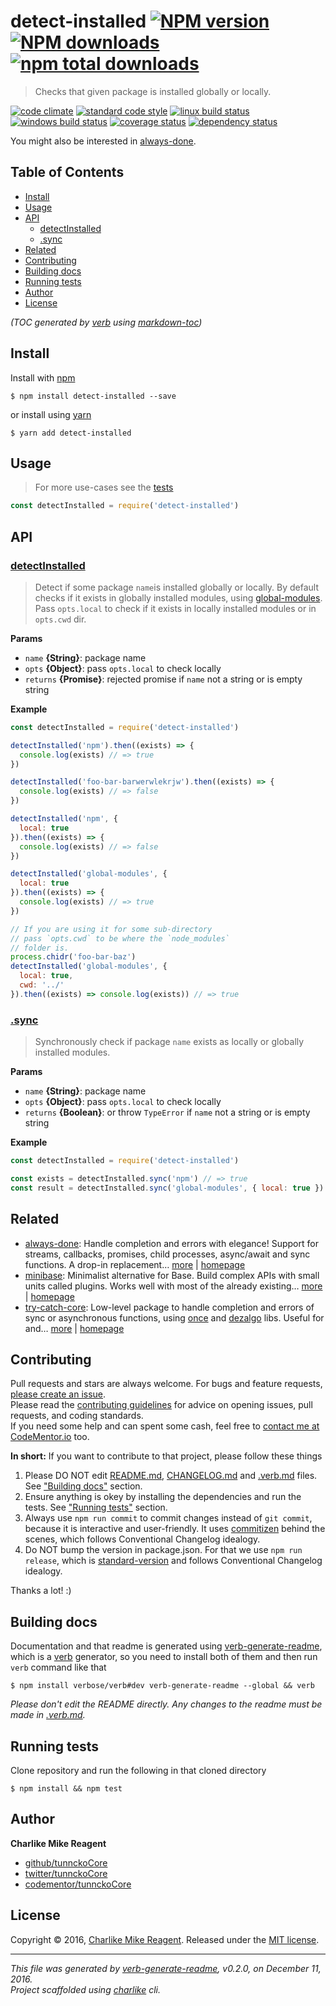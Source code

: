 # detect-installed [![NPM version](https://img.shields.io/npm/v/detect-installed.svg?style=flat)](https://www.npmjs.com/package/detect-installed) [![NPM downloads](https://img.shields.io/npm/dm/detect-installed.svg?style=flat)](https://npmjs.org/package/detect-installed) [![npm total downloads][downloads-img]][downloads-url]

> Checks that given package is installed globally or locally.

[![code climate][codeclimate-img]][codeclimate-url] 
[![standard code style][standard-img]][standard-url] 
[![linux build status][travis-img]][travis-url] 
[![windows build status][appveyor-img]][appveyor-url] 
[![coverage status][coveralls-img]][coveralls-url] 
[![dependency status][david-img]][david-url]

You might also be interested in [always-done](https://github.com/hybridables/always-done#readme).

## Table of Contents
- [Install](#install)
- [Usage](#usage)
- [API](#api)
  * [detectInstalled](#detectinstalled)
  * [.sync](#sync)
- [Related](#related)
- [Contributing](#contributing)
- [Building docs](#building-docs)
- [Running tests](#running-tests)
- [Author](#author)
- [License](#license)

_(TOC generated by [verb](https://github.com/verbose/verb) using [markdown-toc](https://github.com/jonschlinkert/markdown-toc))_

## Install
Install with [npm](https://www.npmjs.com/)

```
$ npm install detect-installed --save
```

or install using [yarn](https://yarnpkg.com)

```
$ yarn add detect-installed
```

## Usage
> For more use-cases see the [tests](test.js)

```js
const detectInstalled = require('detect-installed')
```

## API

### [detectInstalled](index.js#L62)
> Detect if some package `name`is installed globally or locally. By default checks if it exists in globally installed modules, using [global-modules][]. Pass `opts.local` to check if it exists in locally installed modules or in `opts.cwd` dir.

**Params**

* `name` **{String}**: package name    
* `opts` **{Object}**: pass `opts.local` to check locally    
* `returns` **{Promise}**: rejected promise if `name` not a string or is empty string  

**Example**

```js
const detectInstalled = require('detect-installed')

detectInstalled('npm').then((exists) => {
  console.log(exists) // => true
})

detectInstalled('foo-bar-barwerwlekrjw').then((exists) => {
  console.log(exists) // => false
})

detectInstalled('npm', {
  local: true
}).then((exists) => {
  console.log(exists) // => false
})

detectInstalled('global-modules', {
  local: true
}).then((exists) => {
  console.log(exists) // => true
})

// If you are using it for some sub-directory
// pass `opts.cwd` to be where the `node_modules`
// folder is.
process.chidr('foo-bar-baz')
detectInstalled('global-modules', {
  local: true,
  cwd: '../'
}).then((exists) => console.log(exists)) // => true
```

### [.sync](index.js#L96)
> Synchronously check if package `name` exists as locally or globally installed modules.

**Params**

* `name` **{String}**: package name    
* `opts` **{Object}**: pass `opts.local` to check locally    
* `returns` **{Boolean}**: or throw `TypeError` if `name` not a string or is empty string  

**Example**

```js
const detectInstalled = require('detect-installed')

const exists = detectInstalled.sync('npm') // => true
const result = detectInstalled.sync('global-modules', { local: true }) // => true
```

## Related
- [always-done](https://www.npmjs.com/package/always-done): Handle completion and errors with elegance! Support for streams, callbacks, promises, child processes, async/await and sync functions. A drop-in replacement… [more](https://github.com/hybridables/always-done#readme) | [homepage](https://github.com/hybridables/always-done#readme "Handle completion and errors with elegance! Support for streams, callbacks, promises, child processes, async/await and sync functions. A drop-in replacement for [async-done][] - pass 100% of its tests plus more")
- [minibase](https://www.npmjs.com/package/minibase): Minimalist alternative for Base. Build complex APIs with small units called plugins. Works well with most of the already existing… [more](https://github.com/node-minibase/minibase#readme) | [homepage](https://github.com/node-minibase/minibase#readme "Minimalist alternative for Base. Build complex APIs with small units called plugins. Works well with most of the already existing [base][] plugins.")
- [try-catch-core](https://www.npmjs.com/package/try-catch-core): Low-level package to handle completion and errors of sync or asynchronous functions, using [once][] and [dezalgo][] libs. Useful for and… [more](https://github.com/hybridables/try-catch-core#readme) | [homepage](https://github.com/hybridables/try-catch-core#readme "Low-level package to handle completion and errors of sync or asynchronous functions, using [once][] and [dezalgo][] libs. Useful for and used in higher-level libs such as [always-done][] to handle completion of anything.")

## Contributing
Pull requests and stars are always welcome. For bugs and feature requests, [please create an issue](https://github.com/tunnckoCore/detect-installed/issues/new).  
Please read the [contributing guidelines](CONTRIBUTING.md) for advice on opening issues, pull requests, and coding standards.  
If you need some help and can spent some cash, feel free to [contact me at CodeMentor.io](https://www.codementor.io/tunnckocore?utm_source=github&utm_medium=button&utm_term=tunnckocore&utm_campaign=github) too.

**In short:** If you want to contribute to that project, please follow these things

1. Please DO NOT edit [README.md](README.md), [CHANGELOG.md](CHANGELOG.md) and [.verb.md](.verb.md) files. See ["Building docs"](#building-docs) section.
2. Ensure anything is okey by installing the dependencies and run the tests. See ["Running tests"](#running-tests) section.
3. Always use `npm run commit` to commit changes instead of `git commit`, because it is interactive and user-friendly. It uses [commitizen][] behind the scenes, which follows Conventional Changelog idealogy.
4. Do NOT bump the version in package.json. For that we use `npm run release`, which is [standard-version][] and follows Conventional Changelog idealogy.

Thanks a lot! :)

## Building docs
Documentation and that readme is generated using [verb-generate-readme][], which is a [verb][] generator, so you need to install both of them and then run `verb` command like that

```
$ npm install verbose/verb#dev verb-generate-readme --global && verb
```

_Please don't edit the README directly. Any changes to the readme must be made in [.verb.md](.verb.md)._

## Running tests
Clone repository and run the following in that cloned directory

```
$ npm install && npm test
```

## Author
**Charlike Mike Reagent**

+ [github/tunnckoCore](https://github.com/tunnckoCore)
+ [twitter/tunnckoCore](http://twitter.com/tunnckoCore)
+ [codementor/tunnckoCore](https://codementor.io/tunnckoCore)

## License
Copyright © 2016, [Charlike Mike Reagent](http://i.am.charlike.online). Released under the [MIT license](LICENSE).

***

_This file was generated by [verb-generate-readme](https://github.com/verbose/verb-generate-readme), v0.2.0, on December 11, 2016._  
_Project scaffolded using [charlike][] cli._

[always-done]: https://github.com/hybridables/always-done
[async-done]: https://github.com/gulpjs/async-done
[base]: https://github.com/node-base/base
[charlike]: https://github.com/tunnckocore/charlike
[commitizen]: https://github.com/commitizen/cz-cli
[dezalgo]: https://github.com/npm/dezalgo
[once]: https://github.com/isaacs/once
[standard-version]: https://github.com/conventional-changelog/standard-version
[verb-generate-readme]: https://github.com/verbose/verb-generate-readme
[verb]: https://github.com/verbose/verb

[downloads-url]: https://www.npmjs.com/package/detect-installed
[downloads-img]: https://img.shields.io/npm/dt/detect-installed.svg

[codeclimate-url]: https://codeclimate.com/github/tunnckoCore/detect-installed
[codeclimate-img]: https://img.shields.io/codeclimate/github/tunnckoCore/detect-installed.svg

[travis-url]: https://travis-ci.org/tunnckoCore/detect-installed
[travis-img]: https://img.shields.io/travis/tunnckoCore/detect-installed/master.svg?label=linux

[appveyor-url]: https://ci.appveyor.com/project/tunnckoCore/detect-installed
[appveyor-img]: https://img.shields.io/appveyor/ci/tunnckoCore/detect-installed/master.svg?label=windows

[coveralls-url]: https://coveralls.io/r/tunnckoCore/detect-installed
[coveralls-img]: https://img.shields.io/coveralls/tunnckoCore/detect-installed.svg

[david-url]: https://david-dm.org/tunnckoCore/detect-installed
[david-img]: https://img.shields.io/david/tunnckoCore/detect-installed.svg

[standard-url]: https://github.com/feross/standard
[standard-img]: https://img.shields.io/badge/code%20style-standard-brightgreen.svg

[global-modules]: https://github.com/jonschlinkert/global-modules